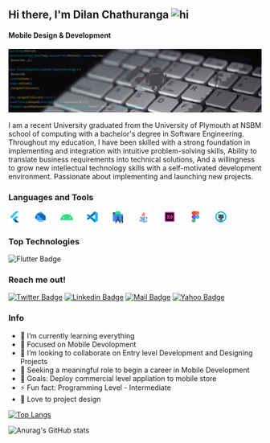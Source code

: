 
## Hi there, I'm Dilan Chathuranga <img src="https://user-images.githubusercontent.com/1303154/88677602-1635ba80-d120-11ea-84d8-d263ba5fc3c0.gif" width="28px" alt="hi">
#### Mobile Design & Development

![Mobile Design & Development](https://github.com/dilenDev/dilenDev/blob/main/Git%20Banner.png)

I am a recent University graduated from the University of Plymouth at NSBM school of computing with a bachelor's degree in Software Engineering. Throughout my education, I have been skilled with a strong foundation in implementing and integration with intuitive problem-solving skills, Ability to translate business requirements into technical solutions, And a willingness to grow new intellectual technology skills with a self-motivated development environment.
Passionate about implementing and launching new projects.


### Languages and Tools

<pre>
<img src='https://github.com/dilenDev/dilenDev/blob/main/flutter.png' alt='flutter' width='26px' >   <img src='https://github.com/dilenDev/dilenDev/blob/main/dart.png' alt='dart' width='26px' >   <img src='https://github.com/dilenDev/dilenDev/blob/main/android.png' alt='andrroid' width='26px' >   <img src='https://github.com/dilenDev/dilenDev/blob/main/vs.png' alt='vs code' width='26px' >   <img src='https://github.com/dilenDev/dilenDev/blob/main/android-studio.png' alt='android studio' width='26px' >   <img src='https://github.com/dilenDev/dilenDev/blob/main/java-gif.gif' alt='java' width='26px' >   <img src='https://github.com/dilenDev/dilenDev/blob/main/xd-gif.gif' alt='adobe XD' width='26px' >   <img src='https://github.com/dilenDev/dilenDev/blob/main/figma-gif.gif' alt='figma' width='26px' >   <img src='https://github.com/dilenDev/dilenDev/blob/main/git-gif.gif' alt='github' width='26px' >
</pre>

### Top Technologies

![Flutter Badge](https://img.shields.io/badge/-Flutter-61DBFB?style=for-the-badge&labelColor=black&logo=flutter&logoColor=61DBFB)

### Reach me out!

[![Twitter Badge](https://img.shields.io/badge/-@hpdc00-1ca0f1?style=flat&labelColor=1ca0f1&logo=twitter&logoColor=white&link=https://twitter.com/hpdc00)](https://twitter.com/hpdc00) [![Linkedin Badge](https://img.shields.io/badge/-Dilan-0e76a8?style=flat&labelColor=0e76a8&logo=linkedin&logoColor=white)](https://www.linkedin.com/in/dilan-chathuranga) [![Mail Badge](https://img.shields.io/badge/-hpdilen-c0392b?style=flat&labelColor=c0392b&logo=gmail&logoColor=white)](mailto:hpdilen@gmail.com) [![Yahoo Badge](https://img.shields.io/badge/-hpdilen-c0392b?style=flat&labelColor=c0392b&logo=yahoo&logoColor=white)](mailto:hpdilen@gmail.com)

 

### Info
- 🌱 I’m currently learning everything
- 🎯 Focused on Mobile Devolopment
- 👯 I’m looking to collaborate on Entry level Development and Designing Projects 
- 🤔 Seeking a meaningful role to begin a career in Mobile Development 
- 🥅 Goals: Deploy commercial level appliation to mobile store 
- ⚡ Fun fact: Programming Level - Intermediate 
- 🖤 Love to project design

[![Top Langs](https://github-readme-stats.vercel.app/api/top-langs/?username=dilenDev&layout=compact&theme=radical)](https://github.com/dilenDev/github-readme-stats)

![Anurag's GitHub stats](https://github-readme-stats.vercel.app/api?username=dilenDev&show_icons=true&theme=radical)




